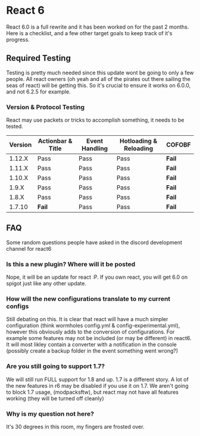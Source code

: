 # React 6
React 6.0 is a full rewrite and it has been worked on for the past 2 months. Here is a checklist, and a few other target goals to keep track of it's progress.
  
## Required Testing
Testing is pretty much needed since this update wont be going to only a few people. All react owners (oh yeah and all of the pirates out there sailing the seas of react) will be getting this. So it's crucial to ensure it works on 6.0.0, and not 6.2.5 for example.

### Version & Protocol Testing
React may use packets or tricks to accomplish something, it needs to be tested.

| Version | Actionbar & Title | Event Handling | Hotloading & Reloading | COFOBF |
|---|---|---|---|---|
| 1.12.X | Pass | Pass | Pass | **Fail** |
| 1.11.X | Pass | Pass | Pass | **Fail** |
| 1.10.X | Pass | Pass | Pass | **Fail** |
| 1.9.X | Pass | Pass | Pass | **Fail** |
| 1.8.X | Pass | Pass | Pass | **Fail** |
| 1.7.10 | **Fail** | Pass | Pass | **Fail** |

## FAQ
Some random questions people have asked in the discord development channel for react6

### Is this a new plugin? Where will it be posted
Nope, it will be an update for react :P. If you own react, you will get 6.0 on spigot just like any other update.

### How will the new configurations translate to my current configs
Still debating on this. It is clear that react will have a much simpler configuration (think wormholes config.yml & config-experimental.yml), however this obviously adds to the conversion of configurations. For example some features may not be included (or may be different) in react6. It will most likley contain a converter with a notification in the console (possibly create a backup folder in the event something went wrong?)

### Are you still going to support 1.7?
We will still run FULL support for 1.8 and up. 1.7 is a different story. A lot of the new features in r6 may be disabled if you use it on 1.7. We aren't going to block 1.7 usage, (modpacksftw), but react may not have all features working (they will be turned off cleanly)

### Why is my question not here?
It's 30 degrees in this room, my fingers are frosted over.
